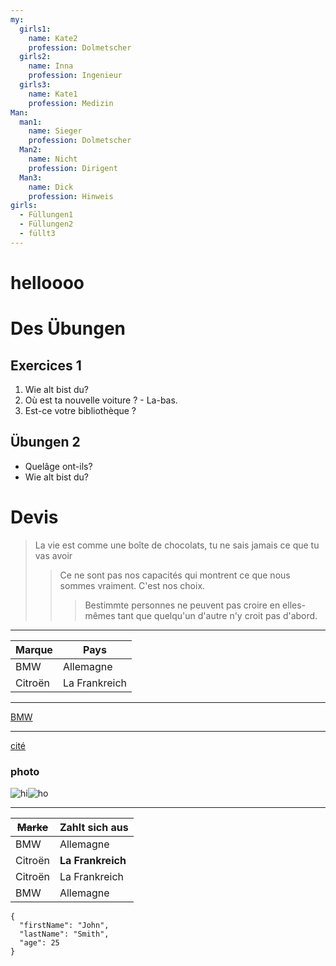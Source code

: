 ```yaml
---
my:
  girls1:
    name: Kate2
    profession: Dolmetscher
  girls2:
    name: Inna
    profession: Ingenieur
  girls3:
    name: Kate1
    profession: Medizin
Man:
  man1:
    name: Sieger
    profession: Dolmetscher
  Man2:
    name: Nicht
    profession: Dirigent
  Man3:
    name: Dick
    profession: Hinweis
girls:
  - Füllungen1
  - Füllungen2
  - füllt3
---
```


# helloooo

# Des Übungen

## Exercices 1

1. Wie alt bist du?
2. Où est ta nouvelle voiture ? - La-bas.
3. Est-ce votre bibliothèque ?

## Übungen 2

- Quelâge ont-ils?
- Wie alt bist du?

# Devis

> La vie est comme une boîte de chocolats, tu ne sais jamais ce que tu vas avoir
>
> > Ce ne sont pas nos capacités qui montrent ce que nous sommes vraiment. C'est nos choix.
> >
> > > Bestimmte personnes ne peuvent pas croire en elles-mêmes tant que quelqu'un d'autre n'y croit pas d'abord.

---

Marque | Pays
--- | ---
BMW | Allemagne
Citroën | La Frankreich

---

[BMW](https://autoidea.by/)

---

[cité](https://www.citroen.by/)

### photo

![hi](https://drive.google.com/file/d/1DOGDrudAldfgJeLKgOGoblgRM0CcIjv_/view?usp=sharing "c'est l'infobulle")![ho](https://drive.google.com/file/d/192JoAyqDkddY_35FYzuDgaItdI2U_6gm/view?usp=sharing)

---

~~Marke~~ | Zahlt sich aus
--- | ---
BMW | Allemagne
Citroën | **La Frankreich**
Citroën | La Frankreich
BMW | Allemagne

```
{
  "firstName": "John",
  "lastName": "Smith",
  "age": 25
}
```

